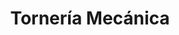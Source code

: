 ---
title: "Tornería Mecánica"
url: /ciudad-del-este/torneria-mecanica/
shop: reparación de automóviles
---